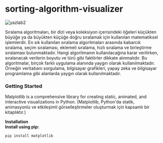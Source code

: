 # sorting-algorithm-visualizer
![yazlab2](https://github.com/ErenTl/sorting-algorithm-visualizer/assets/105067894/75bf8e3f-79c8-4205-8157-d24ac2d9002c)

Sıralama algoritmaları, bir dizi veya koleksiyon
içerisindeki öğeleri küçükten büyüğe ya da büyükten küçüğe
doğru sıralamak için kullanılan matematiksel işlemlerdir. En
sık kullanılan sıralama algoritmaları arasında kabarcık
sıralama, seçim sıralaması, eklemeli sıralama, hızlı sıralama ve
birleştirme sıralaması bulunmaktadır. Hangi algoritmanın
kullanılacağına karar verilirken, sıralanacak verilerin boyutu
ve türü gibi faktörler dikkate alınmalıdır. Bu algoritmalar,
birçok farklı uygulama alanında yaygın olarak
kullanılmaktadır. Örneğin veritabanı sorgulama, bilgisayar
grafikleri, yapay zeka ve bilgisayar programlama gibi alanlarda
yaygın olarak kullanılmaktadır.

### Getting Started
Matplotlib is a comprehensive library for creating static, animated, and interactive visualizations in Python.
(Matplotlib, Python'da statik, animasyonlu ve etkileşimli görselleştirmeler oluşturmak için kapsamlı bir kitaplıktır.)

**Installation** <br>
**Install using pip:**

```
pip install matplotlib
```
